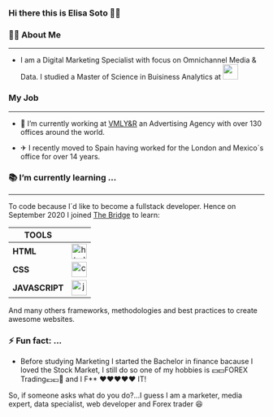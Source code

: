 ### Hi there this is Elisa Soto 🖖🏽

### 👩🏽 About Me
------

- I am a Digital Marketing Specialist with focus on Omnichannel Media & Data. I studied a Master of Science in Buisiness Analytics at <image src="https://i.pinimg.com/originals/dd/bb/ed/ddbbed13fd7874e79a75e931f34d7253.jpg" width="30" height="30">

### My Job
------

- 🔭 I’m currently working at [VMLY&R](www.vmlyr.com) an Advertising Agency with over 130 offices around the world. 

- ✈ I recently moved to Spain having worked for the London and Mexico´s office for over 14 years.

### 📚 I’m currently learning ...
------

To code because I´d like to become a fullstack developer. Hence on September 2020 I joined [The Bridge](www.thebridge/tech/) to learn: 

| TOOLS        |            | 
| ------------- |:-------------:| 
| **HTML**      | <image src="https://www.w3.org/html/logo/downloads/HTML5_Badge_512.png" width="30" height="30" alt="html logo"> | 
| **CSS**      | <image src="https://www.pngitem.com/pimgs/m/198-1985012_transparent-css3-logo-png-css-logo-transparent-background.png" width="30" height="30" alt="css logo">    |  
| **JAVASCRIPT** | <image src="https://b.kisscc0.com/20180815/zlq/kisscc0-computer-icons-logo-brand-javascript-angle-js-5b741783856f77.0690615715343348515466.png" width="30" height="30" alt="javascript logo">     |    

And many others frameworks, methodologies and best practices to create awesome websites. 

### ⚡ Fun fact: ...

- Before studying Marketing I started the Bachelor in finance bacause I loved the Stock Market, I still do so one of my hobbies is  💴💵FOREX Trading💶💷💸 and I F** ❤❤❤❤❤ IT!

So, if someone asks what do you do?...I guess I am a marketer, media expert, data specialist, web developer and Forex trader 😆